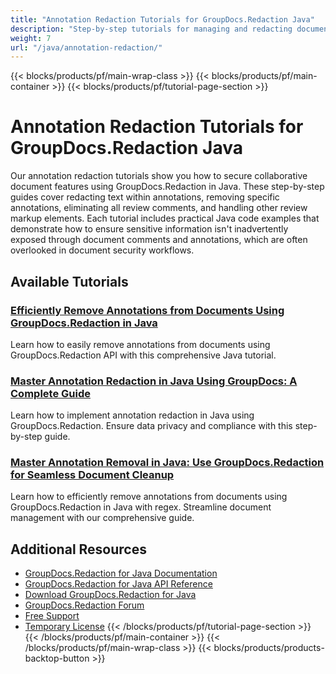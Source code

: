 ```yaml
---
title: "Annotation Redaction Tutorials for GroupDocs.Redaction Java"
description: "Step-by-step tutorials for managing and redacting document annotations, comments, and review markup in GroupDocs.Redaction for Java."
weight: 7
url: "/java/annotation-redaction/"
---
```

{{< blocks/products/pf/main-wrap-class >}}
{{< blocks/products/pf/main-container >}}
{{< blocks/products/pf/tutorial-page-section >}}
# Annotation Redaction Tutorials for GroupDocs.Redaction Java

Our annotation redaction tutorials show you how to secure collaborative document features using GroupDocs.Redaction in Java. These step-by-step guides cover redacting text within annotations, removing specific annotations, eliminating all review comments, and handling other review markup elements. Each tutorial includes practical Java code examples that demonstrate how to ensure sensitive information isn't inadvertently exposed through document comments and annotations, which are often overlooked in document security workflows.

## Available Tutorials

### [Efficiently Remove Annotations from Documents Using GroupDocs.Redaction in Java](./remove-annotations-groupdocs-redaction-java/)
Learn how to easily remove annotations from documents using GroupDocs.Redaction API with this comprehensive Java tutorial.

### [Master Annotation Redaction in Java Using GroupDocs&#58; A Complete Guide](./java-annotation-redaction-groupdocs-tutorial/)
Learn how to implement annotation redaction in Java using GroupDocs.Redaction. Ensure data privacy and compliance with this step-by-step guide.

### [Master Annotation Removal in Java&#58; Use GroupDocs.Redaction for Seamless Document Cleanup](./master-annotation-removal-java-groupdocs-redaction/)
Learn how to efficiently remove annotations from documents using GroupDocs.Redaction in Java with regex. Streamline document management with our comprehensive guide.

## Additional Resources

- [GroupDocs.Redaction for Java Documentation](https://docs.groupdocs.com/redaction/java/)
- [GroupDocs.Redaction for Java API Reference](https://reference.groupdocs.com/redaction/java/)
- [Download GroupDocs.Redaction for Java](https://releases.groupdocs.com/redaction/java/)
- [GroupDocs.Redaction Forum](https://forum.groupdocs.com/c/redaction)
- [Free Support](https://forum.groupdocs.com/)
- [Temporary License](https://purchase.groupdocs.com/temporary-license/)
{{< /blocks/products/pf/tutorial-page-section >}}
{{< /blocks/products/pf/main-container >}}
{{< /blocks/products/pf/main-wrap-class >}}
{{< blocks/products/products-backtop-button >}}